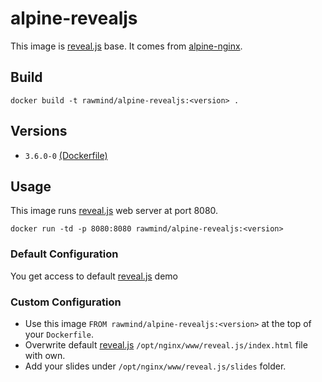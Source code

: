 alpine-revealjs
===============

This image is [reveal.js][reveal.js] base. It comes from [alpine-nginx][alpine-nginx].

## Build

```
docker build -t rawmind/alpine-revealjs:<version> .
```

## Versions

- `3.6.0-0` [(Dockerfile)](https://github.com/rawmind0/alpine-revealjs/blob/3.6.0-0/Dockerfile)

## Usage

This image runs [reveal.js][reveal.js] web server at port 8080.

```
docker run -td -p 8080:8080 rawmind/alpine-revealjs:<version>
```

### Default Configuration

You get access to default [reveal.js][reveal.js] demo 

### Custom Configuration

- Use this image `FROM rawmind/alpine-revealjs:<version>` at the top of your `Dockerfile`. 
- Overwrite default [reveal.js][reveal.js] `/opt/nginx/www/reveal.js/index.html` file with own.
- Add your slides under `/opt/nginx/www/reveal.js/slides` folder.

[alpine-nginx]: https://github.com/rawmind0/alpine-nginx/
[reveal.js]: https://github.com/hakimel/reveal.js
